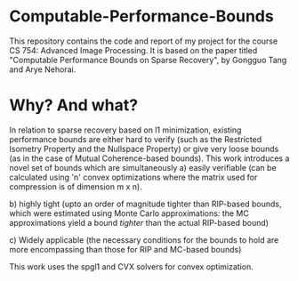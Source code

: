 # Computable-Performance-Bounds

This repository contains the code and report of my project for the course CS 754: Advanced Image Processing. It is based on the paper titled "Computable Performance Bounds on Sparse Recovery", by Gongguo Tang and Arye Nehorai.

# Why? And what?
In relation to sparse recovery based on l1 minimization, existing performance bounds are either hard to verify (such as the Restricted Isometry Property and the Nullspace Property) or give very loose bounds (as in the case of Mutual Coherence-based bounds). This work introduces a novel set of bounds which are simultaneously 
a) easily verifiable (can be calculated using 'n' convex optimizations where the matrix used for compression is of dimension m x n).

b) highly tight (upto an order of magnitude tighter than RIP-based bounds, which were estimated using Monte Carlo approximations: the MC approximations yield a bound _tighter_ than the actual RIP-based bound)

c) Widely applicable (the necessary conditions for the bounds to hold are more encompassing than those for RIP and MC-based bounds)

This work uses the spgl1 and CVX solvers for convex optimization.
